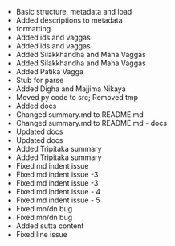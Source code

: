   * Basic structure, metadata and load
  * Added descriptions to metadata
  * formatting
  * Added ids and vaggas
  * Added ids and vaggas
  * Added Silakkhandha and Maha Vaggas
  * Added Silakkhandha and Maha Vaggas
  * Added Patika Vagga
  * Stub for parse
  * Added Digha and Majjima Nikaya
  * Moved py code to src; Removed tmp
  * Added docs
  * Changed summary.md to README.md
  * Changed summary.md to README.md - docs
  * Updated docs
  * Updated docs
  * Added Tripitaka summary
  * Added Tripitaka summary
  * Fixed md indent issue
  * Fixed md indent issue -3
  * Fixed md indent issue -3
  * Fixed md indent issue - 4
  * Fixed md indent issue - 5
  * Fixed mn/dn bug
  * Fixed mn/dn bug
  * Added sutta content
  * Fixed line issue
